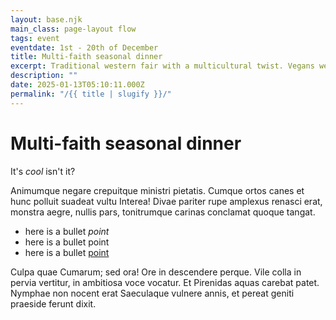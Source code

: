 ```yaml
---
layout: base.njk
main_class: page-layout flow
tags: event
eventdate: 1st - 20th of December
title: Multi-faith seasonal dinner
excerpt: Traditional western fair with a multicultural twist. Vegans welcome.
description: ""
date: 2025-01-13T05:10:11.000Z
permalink: "/{{ title | slugify }}/"
---
```


# Multi-faith seasonal dinner

It's *cool* isn't it?

Animumque negare crepuitque ministri pietatis. Cumque ortos canes et hunc
polluit suadeat vultu Interea! Divae pariter rupe amplexus renasci erat, monstra
aegre, nullis pars, tonitrumque carinas conclamat quoque tangat.

- here is a bullet *point*
- here is a bullet point
- here is a bullet [point](http://localhost:8080/events/event2/)

Culpa quae Cumarum; sed ora! Ore in descendere perque. Vile colla in pervia
vertitur, in ambitiosa voce vocatur. Et Pirenidas aquas carebat patet. Nymphae
non nocent erat Saeculaque vulnere annis, et pereat geniti praeside ferunt
dixit.